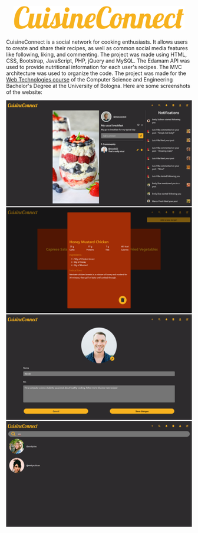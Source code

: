 <h1 align="center"><img src="https://raw.githubusercontent.com/nicolo-mn/CuisineConnect/a8589144507ad974448b9f09d996505a793584a7/htdocs/pub/media/CuisineConnect.svg" alt="logo"></h1>

<p align="left">
CuisineConnect is a social network for cooking enthusiasts. It allows users to create and share their recipes, as well as common social media features like following, liking, and commenting. The project was made using HTML, CSS, Bootstrap, JavaScript, PHP, jQuery and MySQL. The Edamam API was used to provide nutritional information for each user's recipes. The MVC architecture was used to organize the code. The project was made for the  <a href="https://www.unibo.it/en/teaching/course-unit-catalogue/course-unit/2023/378225">Web Technologies course</a> of the Computer Science and Engineering Bachelor's Degree at the University of Bologna. Here are some screenshots of the website:
</p>

<img src="https://github.com/nicolo-mn/CuisineConnect/blob/main/screenshots/home.png?raw=true" alt="home screenshot">
<img src="https://github.com/nicolo-mn/CuisineConnect/blob/main/screenshots/recipe.png?raw=true" alt="recipe screenshot">
<img src="https://github.com/nicolo-mn/CuisineConnect/blob/main/screenshots/editprofile.png?raw=true" alt="editprofile screenshot">
<img src="https://github.com/nicolo-mn/CuisineConnect/blob/main/screenshots/search.png?raw=true" alt="search screenshot">
